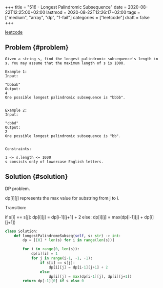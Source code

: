 +++
title = "516 - Longest Palindromic Subsequence"
date = 2020-08-22T12:25:00+02:00
lastmod = 2020-08-22T12:26:17+02:00
tags = ["medium", "array", "dp", "1-fail"]
categories = ["leetcode"]
draft = false
+++

[leetcode](https://leetcode.com/problems/longest-palindromic-subsequence/)


## Problem {#problem}

```text
Given a string s, find the longest palindromic subsequence's length in s. You may assume that the maximum length of s is 1000.

Example 1:
Input:

"bbbab"
Output:
4
One possible longest palindromic subsequence is "bbbb".


Example 2:
Input:

"cbbd"
Output:
2
One possible longest palindromic subsequence is "bb".


Constraints:

1 <= s.length <= 1000
s consists only of lowercase English letters.
```


## Solution {#solution}

DP problem.

dp[i][j] represents the max value for substring from j to i.

Transition:

if s[i] == s[j]: dp[i][j] = dp[i-1][j+1] + 2
else: dp[i][j] = max(dp[i-1][j] + dp[i][j+1])

```python
class Solution:
    def longestPalindromeSubseq(self, s: str) -> int:
        dp = [[0] * len(s) for i in range(len(s))]

        for i in range(0, len(s)):
            dp[i][i] = 1
            for j in range(i-1, -1, -1):
                if s[i] == s[j]:
                    dp[i][j] = dp[i-1][j+1] + 2
                else:
                    dp[i][j] = max(dp[i-1][j], dp[i][j+1])
        return dp[-1][0] if s else 0
```
